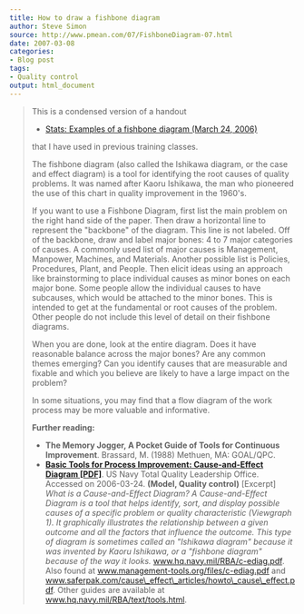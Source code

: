 ```yaml
---
title: How to draw a fishbone diagram
author: Steve Simon
source: http://www.pmean.com/07/FishboneDiagram-07.html
date: 2007-03-08
categories:
- Blog post
tags:
- Quality control
output: html_document
---
```

> This is a condensed version of a handout
>
> -   [Stats: Examples of a fishbone diagram (March
>     24, 2006)](http://www.pmean.com/weblog2006/FishboneDiagram.html)
>
> that I have used in previous training classes.
>
> The fishbone diagram (also called the Ishikawa diagram, or the case
> and effect diagram) is a tool for identifying the root causes of
> quality problems. It was named after Kaoru Ishikawa, the man who
> pioneered the use of this chart in quality improvement in the 1960\'s.
>
> If you want to use a Fishbone Diagram, first list the main problem on
> the right hand side of the paper. Then draw a horizontal line to
> represent the \"backbone\" of the diagram. This line is not labeled.
> Off of the backbone, draw and label major bones: 4 to 7 major
> categories of causes. A commonly used list of major causes is
> Management, Manpower, Machines, and Materials. Another possible list
> is Policies, Procedures, Plant, and People. Then elicit ideas using an
> approach like brainstorming to place individual causes as minor bones
> on each major bone. Some people allow the individual causes to have
> subcauses, which would be attached to the minor bones. This is
> intended to get at the fundamental or root causes of the problem.
> Other people do not include this level of detail on their fishbone
> diagrams.
>
> When you are done, look at the entire diagram. Does it have reasonable
> balance across the major bones? Are any common themes emerging? Can
> you identify causes that are measurable and fixable and which you
> believe are likely to have a large impact on the problem?
>
> In some situations, you may find that a flow diagram of the work
> process may be more valuable and informative.
>
> **Further reading:**
>
> -   **The Memory Jogger, A Pocket Guide of Tools for Continuous
>     Improvement**. Brassard, M. (1988) Methuen, MA: GOAL/QPC.
> -   **[Basic Tools for Process Improvement: Cause-and-Effect Diagram
>     \[PDF\]](http://www.hq.navy.mil/RBA/c-ediag.pdf)**. US Navy Total
>     Quality Leadership Office. Accessed on 2006-03-24. **(Model,
>     Quality control)** \[Excerpt\] *What is a Cause-and-Effect
>     Diagram? A Cause-and-Effect Diagram is a tool that helps identify,
>     sort, and display possible causes of a specific problem or quality
>     characteristic (Viewgraph 1). It graphically illustrates the
>     relationship between a given outcome and all the factors that
>     influence the outcome. This type of diagram is sometimes called an
>     \"Ishikawa diagram\" because it was invented by Kaoru Ishikawa, or
>     a \"fishbone diagram\" because of the way it looks.*
>     www.hq.navy.mil/RBA/c-ediag.pdf. Also found at
>     www.management-tools.org/files/c-ediag.pdf and
>     www.saferpak.com/cause\_effect\_articles/howto\_cause\_effect.pdf.
>     Other guides are available at www.hq.navy.mil/RBA/text/tools.html.
